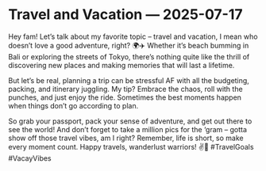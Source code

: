 # Travel and Vacation — 2025-07-17

Hey fam! Let’s talk about my favorite topic – travel and vacation, I mean who doesn’t love a good adventure, right? 🌍✈️ Whether it’s beach bumming in Bali or exploring the streets of Tokyo, there’s nothing quite like the thrill of discovering new places and making memories that will last a lifetime.

But let’s be real, planning a trip can be stressful AF with all the budgeting, packing, and itinerary juggling. My tip? Embrace the chaos, roll with the punches, and just enjoy the ride. Sometimes the best moments happen when things don’t go according to plan.

So grab your passport, pack your sense of adventure, and get out there to see the world! And don’t forget to take a million pics for the ‘gram – gotta show off those travel vibes, am I right? Remember, life is short, so make every moment count. Happy travels, wanderlust warriors! ✌️🌴 #TravelGoals #VacayVibes